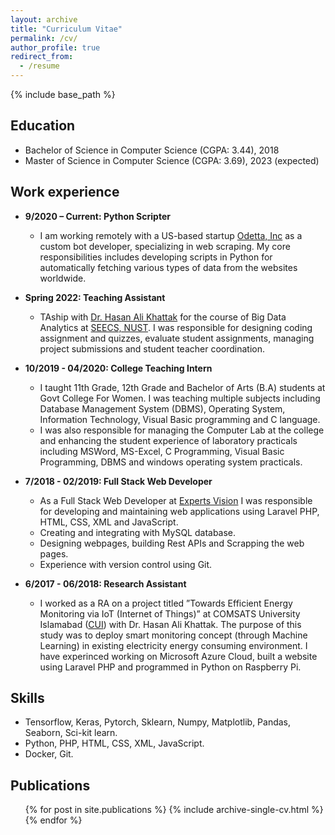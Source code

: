 ```yaml
---
layout: archive
title: "Curriculum Vitae"
permalink: /cv/
author_profile: true
redirect_from:
  - /resume
---
```


{% include base_path %}

## Education

* Bachelor of Science in Computer Science (CGPA: 3.44), 2018
* Master of Science in Computer Science (CGPA: 3.69), 2023 (expected)

## Work experience

* **9/2020 – Current: Python Scripter**
    * I am working remotely with a US-based startup [Odetta, Inc](https://odetta.ai/) as a custom bot developer, specializing in web scraping. My core responsibilities includes developing scripts in Python for automatically fetching various types of data from the websites       worldwide.

* **Spring 2022: Teaching Assistant**
  * TAship with [Dr. Hasan Ali Khattak](https://www.linkedin.com/in/hasanalikhattak/) for the course of Big Data Analytics at [SEECS, NUST](https://seecs.nust.edu.pk/). I was responsible for designing coding assignment and quizzes, evaluate student assignments, managing project submissions and student teacher coordination.

* **10/2019 - 04/2020: College Teaching Intern**
  * I taught 11th Grade, 12th Grade and Bachelor of Arts (B.A) students at Govt College For Women. I was teaching multiple subjects including Database Management System (DBMS), Operating System, Information Technology,
Visual Basic programming and C language.
  * I was also responsible for managing the Computer Lab at the college and enhancing the student experience of
  laboratory practicals including MSWord, MS-Excel, C Programming, Visual Basic Programming, DBMS and
  windows operating system practicals.

* **7/2018 - 02/2019: Full Stack Web Developer**
  * As a Full Stack Web Developer at [Experts Vision](https://eveati.com/) I was responsible for developing and maintaining web applications using Laravel PHP, HTML, CSS, XML and JavaScript. 
  * Creating and integrating with MySQL database. 
  * Designing webpages, building Rest APIs and Scrapping the web pages.
  * Experience with version control using Git.

* **6/2017 - 06/2018: Research Assistant**

  * I worked as a RA on a project titled ”Towards Efficient Energy Monitoring via IoT (Internet of Things)” at COMSATS University Islamabad ([CUI](https://www.comsats.edu.pk/)) with Dr. Hasan Ali
  Khattak. The purpose of this study was to deploy smart monitoring concept (through Machine Learning) in
  existing electricity energy consuming environment. I have experinced working on Microsoft Azure Cloud, built a website using Laravel PHP
  and programmed in Python on Raspberry Pi.
  
## Skills

* Tensorflow, Keras, Pytorch, Sklearn, Numpy, Matplotlib, Pandas, Seaborn, Sci-kit learn.
* Python, PHP, HTML, CSS, XML, JavaScript.
* Docker, Git.

## Publications

  <ul>{% for post in site.publications %}
    {% include archive-single-cv.html %}
  {% endfor %}</ul>
 
